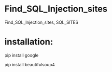# Find_SQL_Injection_sites
Find_SQL_Injection_sites, SQL_SITES


# installation:
pip install google

pip install beautifulsoup4
